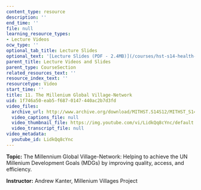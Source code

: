 ```yaml
---
content_type: resource
description: ''
end_time: ''
file: null
learning_resource_types:
- Lecture Videos
ocw_type: ''
optional_tab_title: Lecture Slides
optional_text: '[Lecture Slides (PDF - 2.4MB)](/courses/hst-s14-health-information-systems-to-improve-quality-of-care-in-resource-poor-settings-spring-2012/resources/mithst_s14s12_lec18_1113)'
parent_title: Lecture Videos and Slides
parent_type: CourseSection
related_resources_text: ''
resource_index_text: ''
resourcetype: Video
start_time: ''
title: 11. The Millenium Global Village-Network
uid: 1f746a50-eab5-f687-0147-440ac2b7d3fd
video_files:
  archive_url: http://www.archive.org/download/MITHST.S14S12/MITHST_S14S12_lec11_300k.mp4
  video_captions_file: null
  video_thumbnail_file: https://img.youtube.com/vi/LidkQq8cYnc/default.jpg
  video_transcript_file: null
video_metadata:
  youtube_id: LidkQq8cYnc
---
```


**Topic:** The Millennium Global Village-Network: Helping to achieve the UN Millenium Development Goals (MDGs) by improving quality, access, and efficiency.

**Instructor:** Andrew Kanter, Millenium Villages Project



